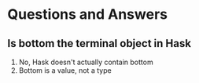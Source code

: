 # Questions and Answers

## Is bottom the terminal object in Hask

1. No, Hask doesn't actually contain bottom
1. Bottom is a value, not a type
